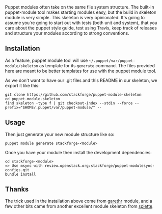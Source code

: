 Puppet modules often take on the same file system structure. The
built-in puppet-module tool makes starting modules easy, but the build
in skeleton module is very simple. This skeleton is very opinionated.
It's going to assume you're going to start out with tests (both unit and
system), that you care about the puppet style guide, test using Travis,
keep track of releases and structure your modules according to strong
conventions.

## Installation

As a feature, puppet module tool will use `~/.puppet/var/puppet-module/skeleton`
as template for its `generate` command. The files provided here are
meant to be better templates for use with the puppet module tool.

As we don't want to have our .git files and this README in our skeleton, we export it like this:

    git clone https://github.com/stackforge/puppet-module-skeleton
    cd puppet-module-skeleton
    find skeleton -type f | git checkout-index --stdin --force --prefix="$HOME/.puppet/var/puppet-module/" --

## Usage

Then just generate your new module structure like so:

    puppet module generate stackforge-<module>

Once you have your module then install the development dependencies:

    cd stackforge-<module>
    => Use msync with review.openstack.org:stackforge/puppet-modulesync-configs.git
    bundle install

## Thanks

The trick used in the installation above come from
[garethr](https://github.com/garethr/puppet-module-skeleton) module, and a few other bits
came from another excellent module skeleton from
[spiette](https://github.com/spiette/puppet-module-skeleton).
